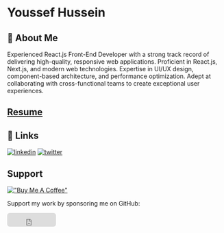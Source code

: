 
# Youssef Hussein



## 🚀 About Me
Experienced React.js Front-End Developer with a strong track record of delivering high-quality, responsive web applications. Proficient in React.js, Next.js, and modern web technologies. Expertise in UI/UX design, component-based architecture, and performance optimization. Adept at collaborating with cross-functional teams to create exceptional user experiences.

## [Resume](https://drive.google.com/file/d/1P8Tyuax7r_Ll2AK2JoX-0PyKNgQYaXRu/view?usp=drive_link)

## 🔗 Links
[![linkedin](https://img.shields.io/badge/linkedin-0A66C2?style=for-the-badge&logo=linkedin&logoColor=white)](https://www.linkedin.com/in/youssefhussein919)
[![twitter](https://img.shields.io/badge/twitter-1DA1F2?style=for-the-badge&logo=twitter&logoColor=white)](https://twitter.com/falconshittalks)

## Support
[!["Buy Me A Coffee"](https://www.buymeacoffee.com/assets/img/custom_images/orange_img.png)](https://www.buymeacoffee.com/yuhussein)

Support my work by sponsoring me on GitHub:

<iframe src="https://github.com/sponsors/yh919/button" title="Sponsor yh919" height="32" width="114" style="border: 0; border-radius: 6px;" />

![Logo](https://i.imgur.com/OaDdhBo.jpg)
